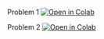 Problem 1 [![Open in Colab](https://colab.research.google.com/assets/colab-badge.svg)](https://colab.research.google.com/github/YichenShen0103/CUMCM-25C/blob/main/problem1.ipynb)

Problem 2 [![Open in Colab](https://colab.research.google.com/assets/colab-badge.svg)](https://colab.research.google.com/github/YichenShen0103/CUMCM-25C/blob/main/problem2.ipynb)